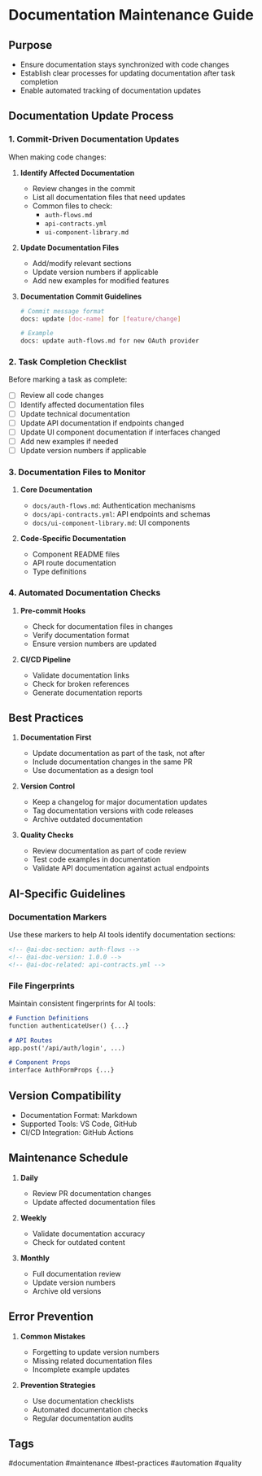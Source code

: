 # Documentation Maintenance Guide

## Purpose
- Ensure documentation stays synchronized with code changes
- Establish clear processes for updating documentation after task completion
- Enable automated tracking of documentation updates

## Documentation Update Process

### 1. Commit-Driven Documentation Updates

When making code changes:

1. **Identify Affected Documentation**
   - Review changes in the commit
   - List all documentation files that need updates
   - Common files to check:
     - `auth-flows.md`
     - `api-contracts.yml`
     - `ui-component-library.md`

2. **Update Documentation Files**
   - Add/modify relevant sections
   - Update version numbers if applicable
   - Add new examples for modified features

3. **Documentation Commit Guidelines**
   ```bash
   # Commit message format
   docs: update [doc-name] for [feature/change]
   
   # Example
   docs: update auth-flows.md for new OAuth provider
   ```

### 2. Task Completion Checklist

Before marking a task as complete:

- [ ] Review all code changes
- [ ] Identify affected documentation files
- [ ] Update technical documentation
- [ ] Update API documentation if endpoints changed
- [ ] Update UI component documentation if interfaces changed
- [ ] Add new examples if needed
- [ ] Update version numbers if applicable

### 3. Documentation Files to Monitor

1. **Core Documentation**
   - `docs/auth-flows.md`: Authentication mechanisms
   - `docs/api-contracts.yml`: API endpoints and schemas
   - `docs/ui-component-library.md`: UI components

2. **Code-Specific Documentation**
   - Component README files
   - API route documentation
   - Type definitions

### 4. Automated Documentation Checks

1. **Pre-commit Hooks**
   - Check for documentation files in changes
   - Verify documentation format
   - Ensure version numbers are updated

2. **CI/CD Pipeline**
   - Validate documentation links
   - Check for broken references
   - Generate documentation reports

## Best Practices

1. **Documentation First**
   - Update documentation as part of the task, not after
   - Include documentation changes in the same PR
   - Use documentation as a design tool

2. **Version Control**
   - Keep a changelog for major documentation updates
   - Tag documentation versions with code releases
   - Archive outdated documentation

3. **Quality Checks**
   - Review documentation as part of code review
   - Test code examples in documentation
   - Validate API documentation against actual endpoints

## AI-Specific Guidelines

### Documentation Markers

Use these markers to help AI tools identify documentation sections:

```markdown
<!-- @ai-doc-section: auth-flows -->
<!-- @ai-doc-version: 1.0.0 -->
<!-- @ai-doc-related: api-contracts.yml -->
```

### File Fingerprints

Maintain consistent fingerprints for AI tools:

```markdown
# Function Definitions
function authenticateUser() {...}

# API Routes
app.post('/api/auth/login', ...)

# Component Props
interface AuthFormProps {...}
```

## Version Compatibility

- Documentation Format: Markdown
- Supported Tools: VS Code, GitHub
- CI/CD Integration: GitHub Actions

## Maintenance Schedule

1. **Daily**
   - Review PR documentation changes
   - Update affected documentation files

2. **Weekly**
   - Validate documentation accuracy
   - Check for outdated content

3. **Monthly**
   - Full documentation review
   - Update version numbers
   - Archive old versions

## Error Prevention

1. **Common Mistakes**
   - Forgetting to update version numbers
   - Missing related documentation files
   - Incomplete example updates

2. **Prevention Strategies**
   - Use documentation checklists
   - Automated documentation checks
   - Regular documentation audits

## Tags
#documentation #maintenance #best-practices #automation #quality